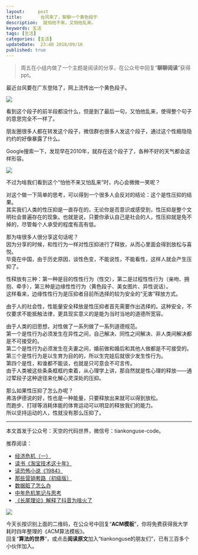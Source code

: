 ```yaml
---   
layout:     post  
title:       台风来了，聊聊一个黄色段子  
description:  就怕他不来，又怕他乱来。      
keywords: 生活 
tags: [生活]  
categories: [生活]  
updateDate:  23:40 2018/09/16   
published: true   
---  
```



> 周五在小组内做了一个主题是阅读的分享，在公众号中回复“**聊聊阅读**”获得ppt。   



最近台风要在广东登陆了，网上流传出一个黄色段子。  


![](https://res2018.tiankonguse.com/images/2018/09/854329497349244791.jpg)  



看到这个段子的前半段都没什么，但是到了最后一句，又怕他乱来，使得整个句子的意思完全不一样了。  

朋友圈很多人都在转发这个段子，微信群也很多人发这个段子，通过这个性瘾隐隐约约的好像暴露了什么。  


Google搜索一下，发现早在2010年，就存在这个段子了，各种不好的天气都会这样形容。  


![](https://res2018.tiankonguse.com/images/2018/09/2018-09-16-00-30.png)  


不过为啥我们看到这个“怕他不来又怕乱来”时，内心会微微一笑呢？  



对这个做一下简单的思考，可以得到一个很多人会反对的结论：这个是性压抑的结果。  
其实我们人类的性压抑是一直存在的，无论你是否意识或感受到，性压抑是整个文明社会普遍存在的现象。也就是说，只要你承认自己是社会的人，性压抑就是免不掉的，尽管每个人承受的程度有高有低。  


那为啥很多人很分享这句话呢？  
因为分享的时候，和性行为一样对性压抑进行了释放，从而心里面会得到放松与喜悦。  
毕竟在中国，由于历史原因，谈性色变，不能说性，不能看性，这样人就会产生压抑了。  


性释放有三种：第一种是目的性性行为（性交），第二是过程性性行为（亲吻、拥抱、牵手），第三种是边缘性性行为（黄色段子、美女图片、异性说话）。  
这样看来，边缘性性行为是压抑者目前所选择的较为安全的“无害”释放方式。


由于人的社会性，性能量安全释放是性压抑者首先需要作出选择的。这种安全，不仅要求不能抵触法律，更具现实意义的是能为当时当地的道德所宽容。


由于人类的旧思想，对性做了一系列做了一系列道德规范。  
第一个是性行为必须发生在异性之间，自己解决、同性之间解决、非人类间解决都是不可接受的。  
第二个是性行为必须发生在夫妻之间，婚前做和婚后和其他人做都是不可接受的。  
第三个是性行为是以生育为目的的，所以生完娃后就很少发生性行为。  
第四个是性，和谁都不能谈，也就是只可意会不可言传。  
由于人类被这些条条框框约束着，从心理学上讲，那自然就是性心理的释放——通过荤段子这种途径来化解心灵深处的压抑。


那么如果性压抑了怎么办呢？  
弗洛伊德说的好，性也是一种能量，只要释放出来就可以得到放松。  
而跑步、打球等消耗体能的体育运动可以明显的释放我们的能力。  
所以坚持运动的人，性就没有那么压抑了。  


---


本文首发于公众号：天空的代码世界，微信号：tiankonguse-code。  


推荐阅读：  


* [经济危机（一）](https://mp.weixin.qq.com/s/hxO7oR8cLljSClYS-yE6pw)   
* [读书《淘宝技术这十年》](https://mp.weixin.qq.com/s/IeOQGh22U_1TPrf6sYYTkQ)  
* [读恐怖小说《1984》](https://mp.weixin.qq.com/s/q7HL5o_R5cqJc0b9Ll7EMw)    
* [那些营销套路（初级版）](https://mp.weixin.qq.com/s/xdvqZo9ll6kaL66Cdx)   
* [数据脏了怎么办](https://mp.weixin.qq.com/s/Blw4yxmIsE51dzzbNcfFbg)    
* [中年危机笔记与思考](https://mp.weixin.qq.com/s/dFzDtZS0JN6hhpc1DF-e_g)     
* [《长尾理论》解释了抖音为啥火了](https://mp.weixin.qq.com/s/sFWtMYj_WOKdgjolo7T56A)  



![](https://res2018.tiankonguse.com/images/tiankonguse-support.png)   


今天长按识别上面的二维码，在公众号中回复“**ACM模板**”，你将免费获得我大学耗时四年整理的《ACM算法模板》。  
回复“**算法的世界**”，或点击**阅读原文**加入“tiankonguse的朋友们”，已有三百多个小伙伴加入。  




